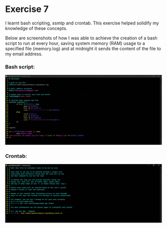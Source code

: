 # Exercise 7

I learnt bash scripting, ssmtp and crontab.
This exercise helped solidify my knowledge of these concepts.

Below are screenshots of how I was able to achieve the creation of a bash script to run at every hour, saving system memory (RAM) usage to a specified file (memory.log) and at midnight it sends the content of the file to my email address.

### Bash script:
![Exercise-7-0](Exercise-7-0.png)
<br>

### Crontab:
![Exercise-7-1](Exercise-7-1.png)
<br>
